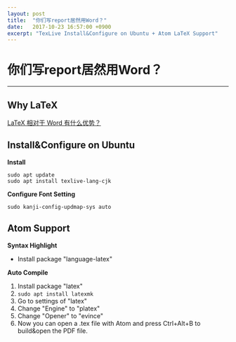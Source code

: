 ```yaml
---
layout: post
title:  "你们写report居然用Word？"
date:   2017-10-23 16:57:00 +0900
excerpt: "TexLive Install&Configure on Ubuntu + Atom LaTeX Support"
---
```

# 你们写report居然用Word？
****
## Why LaTeX
[LaTeX 相对于 Word 有什么优势？](https://www.zhihu.com/question/20542113)

## Install&Configure on Ubuntu
**Install**
```
sudo apt update
sudo apt install texlive-lang-cjk
```
**Configure Font Setting**
```
sudo kanji-config-updmap-sys auto
```

## Atom Support
**Syntax Highlight**
- Install package "language-latex"

**Auto Compile**
1. Install package "latex"
2. `sudo apt install latexmk`
3. Go to settings of "latex"
4. Change "Engine" to "platex"
5. Change "Opener" to "evince"
6. Now you can open a .tex file with Atom and press Ctrl+Alt+B to build&open the PDF file.

